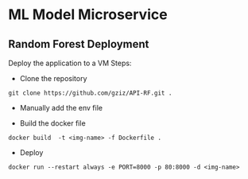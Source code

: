 # ML Model Microservice
## Random Forest Deployment

Deploy the application to a VM
Steps:
* Clone the repository
```
git clone https://github.com/gziz/API-RF.git .
```
* Manually add the env file

* Build the docker file
```
docker build  -t <img-name> -f Dockerfile .
```

* Deploy
```
docker run --restart always -e PORT=8000 -p 80:8000 -d <img-name>
```
